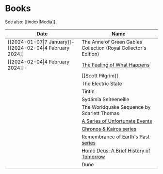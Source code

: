 # Books

See also: [[index|Media]].

| Date                                                      | Name                                                                                                           |
| --------------------------------------------------------- | -------------------------------------------------------------------------------------------------------------- |
| [[2024-01-07\|7 January]]-[[2024-02-04\|4 February 2024]] | The Anne of Green Gables Collection (Royal Collector's Edition)                                                |
| [[2024-02-04\|4 February 2024]]-                          | [The Feeling of What Happens](https://en.wikipedia.org/wiki/Damasio%27s_theory_of_consciousness)               |
|                                                           | [[Scott Pilgrim]]                                                                                              |
|                                                           | The Electric State                                                                                             |
|                                                           | Tintin                                                                                                         |
|                                                           | Sydämia Seireeneille                                                                                           |
|                                                           | The Worldquake Sequence by Scarlett Thomas                                                                     |
|                                                           | [A Series of Unfortunate Events](https://en.wikipedia.org/wiki/A_Series_of_Unfortunate_Events)                 |
|                                                           | [Chronos & Kairos series](https://en.wikipedia.org/wiki/Madeleine_L%27Engle#Novels_for_young_adults)           |
|                                                           | [Remembrance of Earth's Past series](https://en.wikipedia.org/wiki/Remembrance_of_Earth%27s_Past)              |
|                                                           | [Homo Deus: A Brief History of Tomorrow](https://en.wikipedia.org/wiki/Homo_Deus:_A_Brief_History_of_Tomorrow) |
|                                                           | Dune                                                                                                           |
